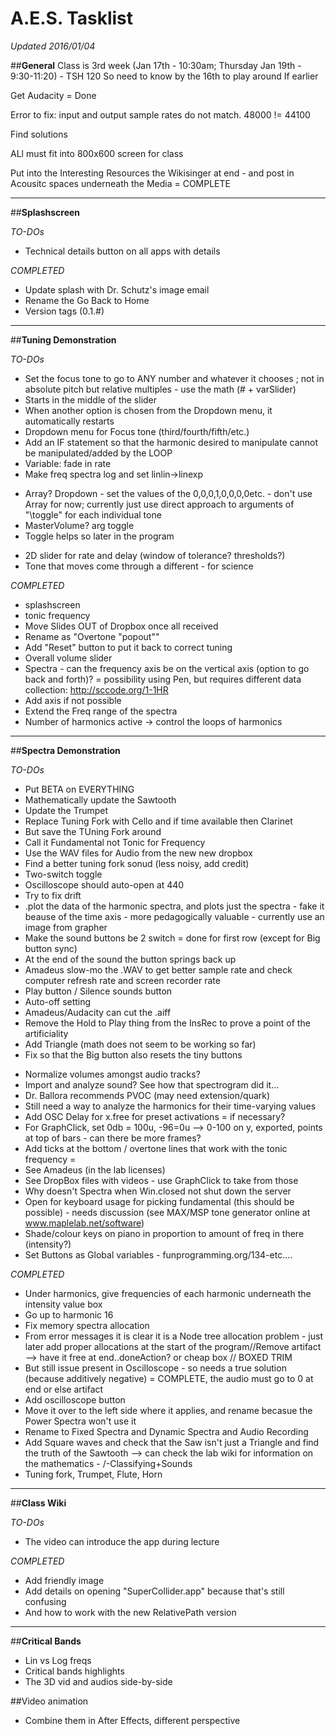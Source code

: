 # A.E.S. Tasklist
_Updated 2016/01/04_

##**General**
Class is 3rd week (Jan 17th - 10:30am; Thursday Jan 19th - 9:30-11:20) - TSH 120
So need to know by the 16th to play around
If earlier 

Get Audacity = Done

Error to fix: input and output sample rates do not match. 48000 != 44100

Find solutions


ALl must fit into 800x600 screen for class

Put into the Interesting Resources the Wikisinger at end - and post in Acousitc spaces underneath the Media = COMPLETE


* * *
##**Splashscreen**

_TO-DOs_

* Technical details button on all apps with details


_COMPLETED_

* Update splash with Dr. Schutz's image email
* Rename the Go Back to Home
* Version tags (0.1.#)

* * *

##**Tuning Demonstration**

_TO-DOs_


* Set the focus tone to go to ANY number and whatever it chooses ; not in absolute pitch but relative multiples - use the math (# + varSlider)
* Starts in the middle of the slider
* When another option is chosen from the Dropdown menu, it automatically restarts
* Dropdown menu for Focus tone (third/fourth/fifth/etc.)
* Add an IF statement so that the harmonic desired to manipulate cannot be manipulated/added by the LOOP
* Variable: fade in rate
* Make freq spectra log and set linlin->linexp


</p>

* Array? Dropdown - set the values of the 0,0,0,1,0,0,0,0etc. - don't use Array for now; currently just use direct approach to arguments of "\toggle" for each individual tone
* MasterVolume? arg toggle
* Toggle helps so later in the program 

</p>

* 2D slider for rate and delay (window of tolerance? thresholds?)
* Tone that moves come through a different - for science



_COMPLETED_

* splashscreen
* tonic frequency
* Move Slides OUT of Dropbox once all received
* Rename as "Overtone "popout""
* Add "Reset" button to put it back to correct tuning
* Overall volume slider
* Spectra - can the frequency axis be on the vertical axis (option to go back and forth)? = possibility using Pen, but requires different data collection: http://sccode.org/1-1HR
* Add axis if not possible
* Extend the Freq range of the spectra
* Number of harmonics active -> control the loops of harmonics


* * *

##**Spectra Demonstration**

_TO-DOs_

* Put BETA on EVERYTHING
* Mathematically update the Sawtooth
* Update the Trumpet
* Replace Tuning Fork with Cello and if time available then Clarinet
* But save the TUning Fork around
* Call it Fundamental not Tonic for Frequency
* Use the WAV files for Audio from the new new dropbox
* Find a better tuning fork sonud (less noisy, add credit)
* Two-switch toggle 
* Oscilloscope should auto-open at 440
* Try to fix drift
* .plot the data of the harmonic spectra, and plots just the spectra - fake it beause of the time axis - more pedagogically valuable - currently use an image from grapher
* Make the sound buttons be 2 switch = done for first row (except for Big button sync)
* At the end of the sound the button springs back up
* Amadeus slow-mo the .WAV to get better sample rate and check computer refresh rate and screen recorder rate
* Play button / Silence sounds button
* Auto-off setting
* Amadeus/Audacity can cut the .aiff
* Remove the Hold to Play thing from the InsRec to prove a point of the artificiality
* Add Triangle (math does not seem to be working so far)
* Fix so that the Big button also resets the tiny buttons


</p>

* Normalize volumes amongst audio tracks?
* Import and analyze sound? See how that spectrogram did it...
* Dr. Ballora recommends PVOC (may need extension/quark)
* Still need a way to analyze the harmonics for their time-varying values
* Add OSC Delay for x.free for preset activations = if necessary?
* For GraphClick, set 0db = 100u, -96=0u --> 0-100 on y, exported, points at top of bars - can there be more frames?
* Add ticks at the bottom / overtone lines that work with the tonic frequency =
* See Amadeus (in the lab licenses)
* See DropBox files with videos - use GraphClick to take from those
* Why doesn't Spectra when Win.closed not shut down the server
* Open for keyboard usage for picking fundamental (this should be possible) - needs discussion (see MAX/MSP tone generator online at www.maplelab.net/software)
* Shade/colour keys on piano in proportion to amount of freq in there (intensity?)
* Set Buttons as Global variables - funprogramming.org/134-etc....





_COMPLETED_

* Under harmonics, give frequencies of each harmonic underneath the intensity value box
* Go up to harmonic 16
* Fix memory spectra allocation
* From error messages it is clear it is a Node tree allocation problem - just later add proper allocations at the start of the program//Remove artifact --> have it free at end..doneAction? or cheap box // BOXED TRIM
* But still issue present in Oscilloscope - so needs a true solution (because additively negative) = COMPLETE, the audio must go to 0 at end or else artifact
* Add oscilloscope button
* Move it over to the left side where it applies, and rename becasue the Power Spectra won't use it
* Rename to Fixed Spectra and Dynamic Spectra and Audio Recording
* Add Square waves and check that the Saw isn't just a Triangle and find the truth of the Sawtooth --> can check the lab wiki for information on the mathematics - /-Classifying+Sounds
* Tuning fork, Trumpet, Flute, Horn



* * *

##**Class Wiki**

_TO-DOs_

* The video can introduce the app during lecture

_COMPLETED_

* Add friendly image
* Add details on opening "SuperCollider.app" because that's still confusing
* And how to work with the new RelativePath version


* * *

##**Critical Bands**

* Lin vs Log freqs
* Critical bands highlights
* The 3D vid and audios side-by-side


##Video animation

* Combine them in After Effects, different perspective
